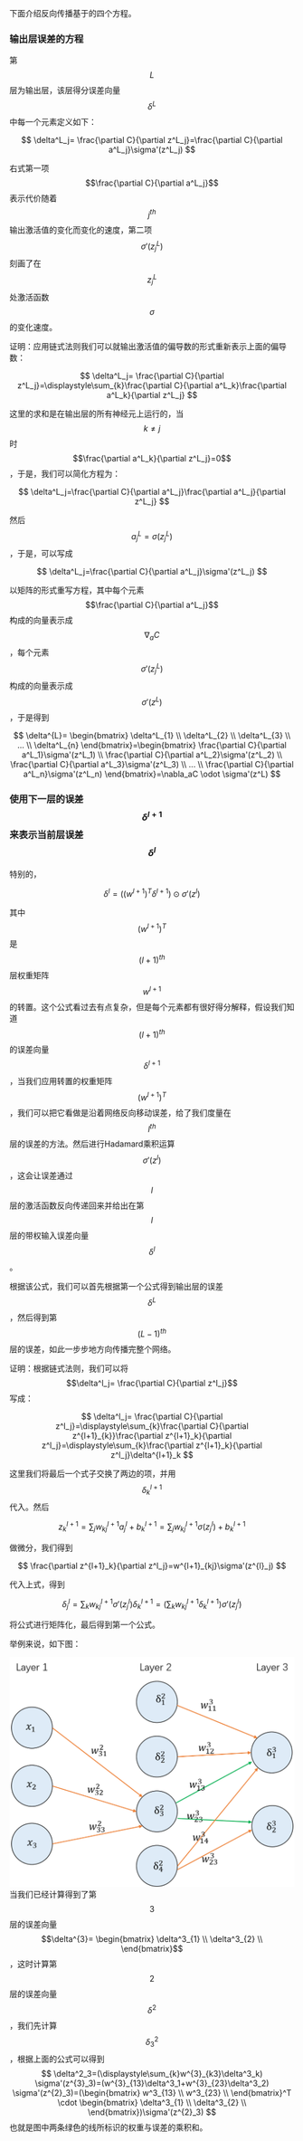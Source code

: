 下面介绍反向传播基于的四个方程。

### 输出层误差的方程

第$$L$$层为输出层，该层得分误差向量$$\delta^L$$中每一个元素定义如下：


$$
\delta^L_j= \frac{\partial C}{\partial z^L_j}=\frac{\partial C}{\partial a^L_j}\sigma'(z^L_j)
$$


右式第一项$$\frac{\partial C}{\partial a^L_j}$$表示代价随着$$j^{th}$$输出激活值的变化而变化的速度，第二项$$\sigma'(z^L_j)$$刻画了在$$z^L_j$$处激活函数$$\sigma$$的变化速度。

证明：应用链式法则我们可以就输出激活值的偏导数的形式重新表示上面的偏导数：


$$
\delta^L_j= \frac{\partial C}{\partial z^L_j}=\displaystyle\sum_{k}\frac{\partial C}{\partial a^L_k}\frac{\partial a^L_k}{\partial z^L_j}
$$


这里的求和是在输出层的所有神经元上运行的，当$$k \ne j$$时$$\frac{\partial a^L_k}{\partial z^L_j}=0$$，于是，我们可以简化方程为：


$$
\delta^L_j=\frac{\partial C}{\partial a^L_j}\frac{\partial a^L_j}{\partial z^L_j}
$$


然后$$a^L_j=\sigma(z^L_j)$$，于是，可以写成


$$
\delta^L_j=\frac{\partial C}{\partial a^L_j}\sigma'(z^L_j)
$$


以矩阵的形式重写方程，其中每个元素$$\frac{\partial C}{\partial a^L_j}$$构成的向量表示成$$\nabla_aC$$，每个元素$$\sigma'(z^L_j)$$构成的向量表示成$$\sigma'(z^L)$$，于是得到


$$
\delta^{L}= \begin{bmatrix}
   \delta^L_{1} \\
   \delta^L_{2} \\
   \delta^L_{3} \\
     ... \\
   \delta^L_{n}
\end{bmatrix}=\begin{bmatrix}
   \frac{\partial C}{\partial a^L_1}\sigma'(z^L_1) \\
   \frac{\partial C}{\partial a^L_2}\sigma'(z^L_2) \\
   \frac{\partial C}{\partial a^L_3}\sigma'(z^L_3) \\
     ... \\
   \frac{\partial C}{\partial a^L_n}\sigma'(z^L_n)
\end{bmatrix}=\nabla_aC \odot \sigma'(z^L)
$$


### 使用下一层的误差$$\delta^{l+1}$$来表示当前层误差$$\delta^l$$

特别的，


$$
\delta^l =((w^{l+1})^T\delta^{l+1}) \odot\sigma'(z^l)
$$


其中$$(w^{l+1})^T$$是$$(l+1)^{th}$$层权重矩阵$$w^{l+1}$$的转置。这个公式看过去有点复杂，但是每个元素都有很好得分解释，假设我们知道$$(l+1)^{th}$$的误差向量$$\delta^{l+1}$$，当我们应用转置的权重矩阵$$(w^{l+1})^T$$，我们可以把它看做是沿着网络反向移动误差，给了我们度量在$$l^{th}$$层的误差的方法。然后进行Hadamard乘积运算$$\sigma'(z^l)$$，这会让误差通过$$l$$层的激活函数反向传递回来并给出在第$$l$$层的带权输入误差向量$$\delta^l$$。

根据该公式，我们可以首先根据第一个公式得到输出层的误差$$\delta^L$$，然后得到第$$(L-1)^{th}$$层的误差，如此一步步地方向传播完整个网络。

证明：根据链式法则，我们可以将$$\delta^l_j= \frac{\partial C}{\partial z^l_j}$$写成：


$$
\delta^l_j= \frac{\partial C}{\partial z^l_j}=\displaystyle\sum_{k}\frac{\partial C}{\partial z^{l+1}_{k}}\frac{\partial z^{l+1}_k}{\partial z^l_j}=\displaystyle\sum_{k}\frac{\partial z^{l+1}_k}{\partial z^l_j}\delta^{l+1}_k
$$


这里我们将最后一个式子交换了两边的项，并用$$\delta^{l+1}_k$$代入。然后


$$
z^{l+1}_k=\displaystyle\sum_{j}w^{l+1}_{kj}a^l_j+b^{l+1}_k=\displaystyle\sum_{j}w^{l+1}_{kj}\sigma(z^{l}_j)+b^{l+1}_k
$$


做微分，我们得到


$$
\frac{\partial z^{l+1}_k}{\partial z^l_j}=w^{l+1}_{kj}\sigma'(z^{l}_j)
$$


代入上式，得到


$$
\delta^l_j=\displaystyle\sum_{k}w^{l+1}_{kj}\sigma'(z^{l}_j)\delta^{l+1}_k=(\displaystyle\sum_{k}w^{l+1}_{kj}\delta^{l+1}_k) \sigma'(z^{l}_j)
$$


将公式进行矩阵化，最后得到第一个公式。

举例来说，如下图：

![](/assets/network-bp-pic.png)当我们已经计算得到了第$$3$$层的误差向量$$\delta^{3}= \begin{bmatrix}
   \delta^3_{1} \\
   \delta^3_{2} \\
\end{bmatrix}$$，这时计算第$$2$$层的误差向量$$\delta^2$$，我们先计算$$\delta^2_3$$，根据上面的公式可以得到
$$
\delta^2_3=(\displaystyle\sum_{k}w^{3}_{k3}\delta^3_k) \sigma'(z^{3}_3)=(w^{3}_{13}\delta^3_1+w^{3}_{23}\delta^3_2) \sigma'(z^{2}_3)=(\begin{bmatrix}
   w^3_{13} \\
   w^3_{23} \\
\end{bmatrix}^T \cdot \begin{bmatrix}
   \delta^3_{1} \\
   \delta^3_{2} \\
\end{bmatrix})\sigma'(z^{2}_3)
$$
也就是图中两条绿色的线所标识的权重与误差的乘积和。


